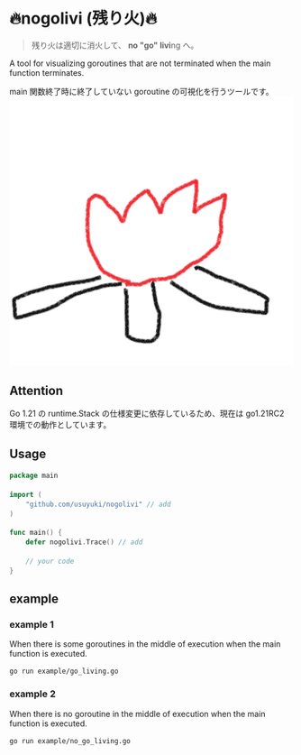 # 🔥nogolivi (残り火)🔥

> 残り火は適切に消火して、 **no "go" livi**ng へ。

A tool for visualizing goroutines that are not terminated when the main function terminates.

main 関数終了時に終了していない goroutine の可視化を行うツールです。
<img src="logo.png">

## Attention

Go 1.21 の runtime.Stack の仕様変更に依存しているため、現在は go1.21RC2 環境での動作としています。

## Usage

```go
package main

import (
	"github.com/usuyuki/nogolivi" // add
)

func main() {
	defer nogolivi.Trace() // add

	// your code
}

```

## example

### example 1

When there is some goroutines in the middle of execution when the main function is executed.

```shell
go run example/go_living.go
```

### example 2

When there is no goroutine in the middle of execution when the main function is executed.

```shell
go run example/no_go_living.go
```
